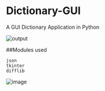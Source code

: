 # Dictionary-GUI
A GUI Dictionary Application in Python

![output](https://user-images.githubusercontent.com/55615529/121696432-b488ff80-cae9-11eb-90bd-b0f8bbf4a361.jpg)

##Modules used
```
json
tkinter
difflib
```

![image](https://user-images.githubusercontent.com/55615529/121715012-0e92c080-cafc-11eb-8cf3-fcad9c9bbd1f.png)
